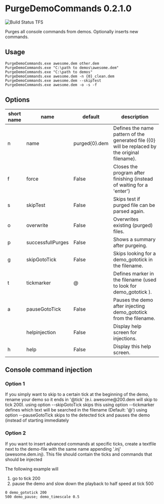 # PurgeDemoCommands 0.2.1.0 #
![Build Status TFS](https://icebaer.visualstudio.com/_apis/public/build/definitions/ac1a498c-b249-4218-bfb0-f73b6a210fd7/6/badge)

Purges all console commands from demos. Optionally inserts new commands.
## Usage ##
``` 
PurgeDemoCommands.exe awesome.dem other.dem
PurgeDemoCommands.exe "C:\path to demos\awesome.dem"
PurgeDemoCommands.exe "C:\path to demos"
PurgeDemoCommands.exe awesome.dem -n {0}_clean.dem
PurgeDemoCommands.exe awesome.dem --skipTest
PurgeDemoCommands.exe awesome.dem -o -s -f
```
## Options ##

short name | name | default | description
-------------|--------|---------|-------------
n |name | purged\{0}.dem | Defines the name pattern of the generated file ({0} will be replaced by the original filename).
f | force | False | Closes the program after finishing (instead of waiting for a 'enter')
s | skipTest | False | Skips test if purged file can be parsed again.
o | overwrite | False | Overwrites existing (purged) files.
p | successfullPurges | False | Shows a summary after purgeing.
g | skipGotoTick | False | Skips looking for a demo_gototick in the filename.
t | tickmarker | @ | Defines marker in the filename (used to look for demo_gototick ).
a | pauseGotoTick | False | Pauses the demo after injecting demo_gototick from the filename.
&nbsp; | helpinjection | False | Display help screen for injections.
h | help | False | Display this help screen.

## Console command injection ##
### Option 1 ###
If you simply want to skip to a certain tick at the beginning of the demo, rename your demo so it ends in '@<span></span>tick' (e.i. awesome@<span></span>200.dem will skip to tick 200).
using option --skipGotoTick skips this
using option --tickmarker defines which text will be searched in the filename (Default: '@')
using option --pauseGotoTick skips to the detected tick and pauses the demo (instead of starting immediately

### Option 2 ###
If you want to insert advanced commands at specific ticks, create a textfile next to the demo-file with the same name appending '.inj' (awesome.dem.inj).
This file should contain the ticks and commands that should be injected

The following example will
1. go to tick 200
2. pause the demo and slow down the playback to half speed at tick 500
```
0 demo_gototick 200
500 demo_pause; demo_timescale 0.5
```
